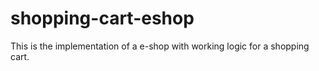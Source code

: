 # shopping-cart-eshop
This is the implementation of a e-shop with working logic for a shopping cart.
